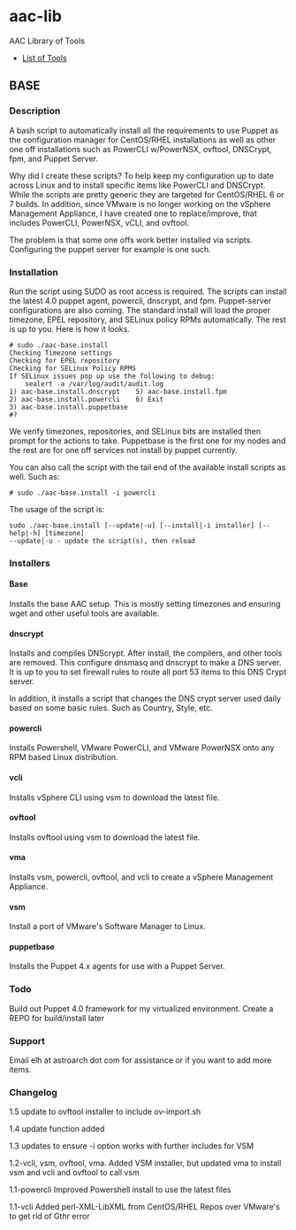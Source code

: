 # aac-lib
AAC Library of Tools

- <a href=https://github.com/Texiwill/aac-lib/tree/master/>List of Tools</a>

## BASE 

### Description
A bash script to automatically install all the requirements to use Puppet
as the configuration manager for CentOS/RHEL installations as well
as other one off installations such as PowerCLI w/PowerNSX, ovftool,
DNSCrypt, fpm, and Puppet Server.

Why did I create these scripts?  To help keep my configuration up to date
across Linux and to install specific items like PowerCLI and
DNSCrypt. While the scripts are pretty generic they are targeted for
CentOS/RHEL 6 or 7 builds. In addition, since VMware is no longer working
on the vSphere Management Appliance, I have created one to
replace/improve, that includes PowerCLI, PowerNSX, vCLI, and ovftool.


The problem is that some one offs work better installed via
scripts. Configuring the puppet server for example is one such.

### Installation
Run the script using SUDO as root access is required.  The scripts can install
the latest 4.0 puppet agent, powercli, dnscrypt, and fpm. Puppet-server
configurations are also coming. The standard install will load the proper
timezone, EPEL repository, and SELinux policy RPMs automatically. The
rest is up to you. Here is how it looks.

	# sudo ./aac-base.install
	Checking Timezone settings
	Checking for EPEL repository
	Checking for SELinux Policy RPMS
	If SELinux issues pop up use the following to debug:
		sealert -a /var/log/audit/audit.log
	1) aac-base.install.dnscrypt	5) aac-base.install.fpm
	2) aac-base.install.powercli	6) Exit
	3) aac-base.install.puppetbase
	#? 

We verify timezones, repositories, and SELinux bits are installed then
prompt for the actions to take. Puppetbase is the first one for my nodes
and the rest are for one off services not install by puppet currently.

You can also call the script with the tail end of the available install
scripts as well. Such as:

	# sudo ./aac-base.install -i powercli

The usage of the script is:

	sudo ./aac-base.install [--update|-u] [--install|-i installer] [--help|-h] [timezone]
	--update|-u - update the script(s), then reload

### Installers

#### Base
Installs the base AAC setup. This is mostly setting timezones and ensuring wget and other useful tools are available.

#### dnscrypt
Installs and compiles DNScrypt. After install, the compilers, and other
tools are removed. This configure dnsmasq and dnscrypt to make a DNS
server. It is up to you to set firewall rules to route all port 53 items
to this DNS Crypt server.

In addition, it installs a script that changes the DNS crypt server used
daily based on some basic rules. Such as Country, Style, etc.

#### powercli
Installs Powershell, VMware PowerCLI, and VMware PowerNSX onto any RPM
based Linux distribution.

#### vcli
Installs vSphere CLI using vsm to download the latest file.

#### ovftool
Installs ovftool using vsm to download the latest file.

#### vma
Installs vsm, powercli, ovftool, and vcli to create a vSphere Management
Appliance. 

#### vsm
Install a port of VMware's Software Manager to Linux.

#### puppetbase
Installs the Puppet 4.x agents for use with a Puppet Server.

### Todo
Build out Puppet 4.0 framework for my virtualized environment.
Create a REPO for build/install later

### Support
Email elh at astroarch dot com for assistance or if you want to add
more items.

### Changelog
1.5 update to ovftool installer to include ov-import.sh

1.4 update function added

1.3 updates to ensure -i option works with further includes for VSM

1.2-vcli, vsm, ovftool, vma. Added VSM installer, but updated vma to install vsm and vcli and ovftool to call vsm

1.1-powercli Improved Powershell install to use the latest files

1.1-vcli Added perl-XML-LibXML from CentOS/RHEL Repos over VMware's to
get rid of Gthr error
